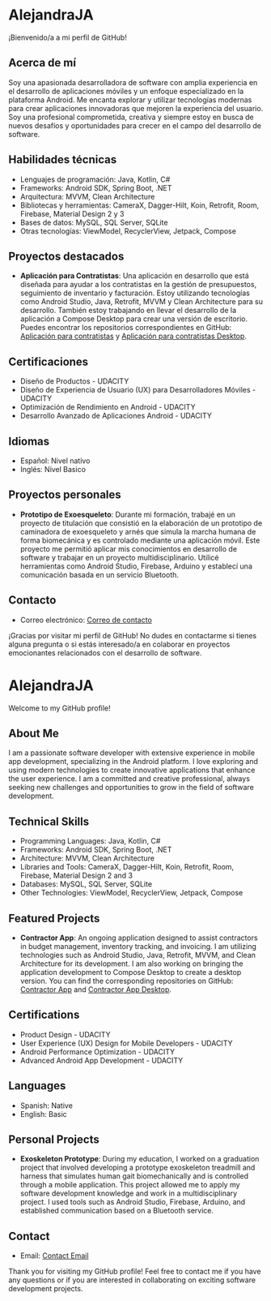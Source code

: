 # AlejandraJA

¡Bienvenido/a a mi perfil de GitHub!

## Acerca de mí
Soy una apasionada desarrolladora de software con amplia experiencia en el desarrollo de aplicaciones móviles y un enfoque especializado en la plataforma Android. Me encanta explorar y utilizar tecnologías modernas para crear aplicaciones innovadoras que mejoren la experiencia del usuario. Soy una profesional comprometida, creativa y siempre estoy en busca de nuevos desafíos y oportunidades para crecer en el campo del desarrollo de software.

## Habilidades técnicas
- Lenguajes de programación: Java, Kotlin, C#
- Frameworks: Android SDK, Spring Boot, .NET
- Arquitectura: MVVM, Clean Architecture
- Bibliotecas y herramientas: CameraX, Dagger-Hilt, Koin, Retrofit, Room, Firebase, Material Design 2 y 3
- Bases de datos: MySQL, SQL Server, SQLite
- Otras tecnologías: ViewModel, RecyclerView, Jetpack, Compose

## Proyectos destacados
- **Aplicación para Contratistas**: Una aplicación en desarrollo que está diseñada para ayudar a los contratistas en la gestión de presupuestos, seguimiento de inventario y facturación. Estoy utilizando tecnologías como Android Studio, Java, Retrofit, MVVM y Clean Architecture para su desarrollo. También estoy trabajando en llevar el desarrollo de la aplicación a Compose Desktop para crear una versión de escritorio. Puedes encontrar los repositorios correspondientes en GitHub: [Aplicación para contratistas](https://github.com/alejandraJA/Invoice_Contratistas) y [Aplicación para contratistas Desktop](https://github.com/alejandraJA/invoice_desktop).

## Certificaciones
- Diseño de Productos - UDACITY
- Diseño de Experiencia de Usuario (UX) para Desarrolladores Móviles - UDACITY
- Optimización de Rendimiento en Android - UDACITY
- Desarrollo Avanzado de Aplicaciones Android - UDACITY

## Idiomas
- Español: Nivel nativo
- Inglés: Nivel Basico

## Proyectos personales
- **Prototipo de Exoesqueleto**: Durante mi formación, trabajé en un proyecto de titulación que consistió en la elaboración de un prototipo de caminadora de exoesqueleto y arnés que simula la marcha humana de forma biomecánica y es controlado mediante una aplicación móvil. Este proyecto me permitió aplicar mis conocimientos en desarrollo de software y trabajar en un proyecto multidisciplinario. Utilicé herramientas como Android Studio, Firebase, Arduino y establecí una comunicación basada en un servicio Bluetooth.

## Contacto
- Correo electrónico: [Correo de contacto](alejandrajimenezavalos@hotmail.com)

¡Gracias por visitar mi perfil de GitHub! No dudes en contactarme si tienes alguna pregunta o si estás interesado/a en colaborar en proyectos emocionantes relacionados con el desarrollo de software.

# AlejandraJA

Welcome to my GitHub profile!

## About Me
I am a passionate software developer with extensive experience in mobile app development, specializing in the Android platform. I love exploring and using modern technologies to create innovative applications that enhance the user experience. I am a committed and creative professional, always seeking new challenges and opportunities to grow in the field of software development.

## Technical Skills
- Programming Languages: Java, Kotlin, C#
- Frameworks: Android SDK, Spring Boot, .NET
- Architecture: MVVM, Clean Architecture
- Libraries and Tools: CameraX, Dagger-Hilt, Koin, Retrofit, Room, Firebase, Material Design 2 and 3
- Databases: MySQL, SQL Server, SQLite
- Other Technologies: ViewModel, RecyclerView, Jetpack, Compose

## Featured Projects
- **Contractor App**: An ongoing application designed to assist contractors in budget management, inventory tracking, and invoicing. I am utilizing technologies such as Android Studio, Java, Retrofit, MVVM, and Clean Architecture for its development. I am also working on bringing the application development to Compose Desktop to create a desktop version. You can find the corresponding repositories on GitHub: [Contractor App](https://github.com/alejandraJA/Invoice_Contratistas) and [Contractor App Desktop](https://github.com/alejandraJA/invoice_desktop).

## Certifications
- Product Design - UDACITY
- User Experience (UX) Design for Mobile Developers - UDACITY
- Android Performance Optimization - UDACITY
- Advanced Android App Development - UDACITY

## Languages
- Spanish: Native
- English: Basic

## Personal Projects
- **Exoskeleton Prototype**: During my education, I worked on a graduation project that involved developing a prototype exoskeleton treadmill and harness that simulates human gait biomechanically and is controlled through a mobile application. This project allowed me to apply my software development knowledge and work in a multidisciplinary project. I used tools such as Android Studio, Firebase, Arduino, and established communication based on a Bluetooth service.

## Contact
- Email: [Contact Email](alejandrajimenezavalos@hotmail.com)

Thank you for visiting my GitHub profile! Feel free to contact me if you have any questions or if you are interested in collaborating on exciting software development projects.
